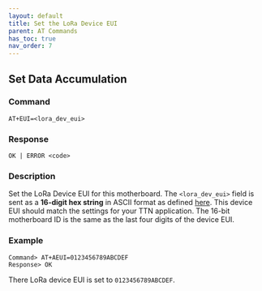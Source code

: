 ```yaml
---
layout: default
title: Set the LoRa Device EUI
parent: AT Commands
has_toc: true
nav_order: 7
---
```


## Set Data Accumulation
### Command
```
AT+EUI=<lora_dev_eui>
```

### Response
```
OK | ERROR <code>
```

### Description
Set the LoRa Device EUI for this motherboard. The `<lora_dev_eui>` field is sent as a **16-digit hex string** in ASCII format as defined [here](../at-commands). This device EUI should match the settings for your TTN application. The 16-bit motherboard ID is the same as the last four digits of the device EUI.

### Example
```
Command> AT+AEUI=0123456789ABCDEF
Response> OK
```
There LoRa device EUI is set to `0123456789ABCDEF`.

